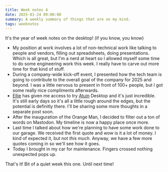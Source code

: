 ```yaml
---
title: Week notes 4
date: 2025-01-24 09:00:00
summary: A weekly summary of things that are on my mind.
tags: weeknotes
---
```


It's the year of week notes on the desktop! (if you know, you know)

- My position at work involves a lot of non-technical work like talking to people and vendors, filling out spreadsheets, doing presentations. Which is all great, but I'm a nerd at heart so I allowed myself some time to do some engineering work this week. I really have to carve out more time for that kind of stuff.
- During a company-wide kick-off event, I presented how the tech team is going to contribute to the overall goal of the company for 2025 and beyond. I was a little nervous to present in front of 100+ people, but I got some really nice compliments afterwards.
- [Ellie](https://ellie.wtf/) has given me access to try [Atuin](https://atuin.sh/) Desktop and it's just incredible. It's still early days so it's all a little rough around the edges, but the potential is definitly there. I'll be sharing some more thoughts in a separate post soon.
- After the inauguration of the Orange Man, I decided to filter out a ton of words on Mastodon. My timeline is now a happy place once more.
- Last time I talked about how we're planning to have some work done to our garage. We received the first quote and _wow_ is it a lot of money. I kind of expected it, but not _this much_. Anyway, we have a few more quotes coming in so we'll see how it goes.
- Today I brought in my car for maintenance. Fingers crossed nothing unexpected pops up. 

That's it! Bit of a quiet week this one. Until next time!